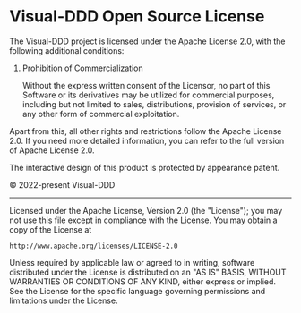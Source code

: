 # Visual-DDD Open Source License

The Visual-DDD project is licensed under the Apache License 2.0, with the following additional conditions:

1. Prohibition of Commercialization

    Without the express written consent of the Licensor, no part of this Software or its derivatives may be utilized for commercial purposes, including but not limited to sales, distributions, provision of services, or any other form of commercial exploitation.


Apart from this, all other rights and restrictions follow the Apache License 2.0. If you need more detailed information, you can refer to the full version of Apache License 2.0.

The interactive design of this product is protected by appearance patent.

© 2022-present Visual-DDD


----------

Licensed under the Apache License, Version 2.0 (the "License");
you may not use this file except in compliance with the License.
You may obtain a copy of the License at

    http://www.apache.org/licenses/LICENSE-2.0

Unless required by applicable law or agreed to in writing, software
distributed under the License is distributed on an "AS IS" BASIS,
WITHOUT WARRANTIES OR CONDITIONS OF ANY KIND, either express or implied.
See the License for the specific language governing permissions and
limitations under the License.

